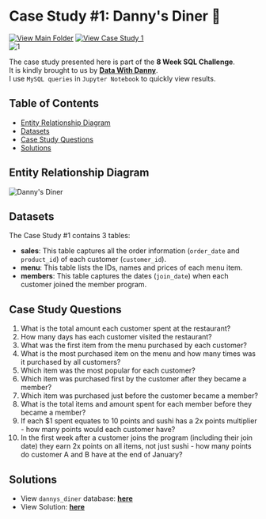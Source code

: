 # Case Study #1: Danny's Diner 🍥 
[![View Main Folder](https://img.shields.io/badge/View-Main_Folder-F5788D.svg?logo=GitHub)](https://github.com/piyush02nir/8WeekSQLChallenge)
[![View Case Study 1](https://img.shields.io/badge/View-Case_Study_1-68032C)](https://8weeksqlchallenge.com/case-study-1/)</br>
![1](https://github.com/piyush02nir/image-for-redme/blob/main/8WeekSQLChallenge/danny_dinner/case_study_1.png)

The case study presented here is part of the **8 Week SQL Challenge**.\
It is kindly brought to us by [**Data With Danny**](https://8weeksqlchallenge.com).\
I use `MySQL queries` in `Jupyter Notebook` to quickly view results.



## Table of Contents
* [Entity Relationship Diagram](#entity-relationship-diagram)
* [Datasets](#datasets)
* [Case Study Questions](#case-study-questions)
* [Solutions](#solutions)


## Entity Relationship Diagram
![Danny's Diner](https://github.com/piyush02nir/image-for-redme/blob/main/8WeekSQLChallenge/danny_dinner/249308531-d71bffd1-6513-456c-9686-d95dbf1eeaaf.png)

## Datasets
The Case Study #1 contains 3 tables:
- **sales**: This table captures all the order information (`order_date` and `product_id`) of each customer (`customer_id`).
- **menu**: This table lists the IDs, names and prices of each menu item.
- **members**: This table captures the dates (`join_date`) when each customer joined the member program.

## Case Study Questions 
1. What is the total amount each customer spent at the restaurant?
2. How many days has each customer visited the restaurant?
3. What was the first item from the menu purchased by each customer?
4. What is the most purchased item on the menu and how many times was it purchased by all customers?
5. Which item was the most popular for each customer?
6. Which item was purchased first by the customer after they became a member?
7. Which item was purchased just before the customer became a member?
8. What is the total items and amount spent for each member before they became a member?
9. If each $1 spent equates to 10 points and sushi has a 2x points multiplier - how many points would each customer have?
10. In the first week after a customer joins the program (including their join date) they earn 2x points on all items, not just sushi - how many points do customer A and B have at the end of January?


## Solutions
- View `dannys_diner` database: [**here**](CaseStudy1_schema.sql)
- View Solution: [**here**](CaseStudy1_solution.ipynb)

